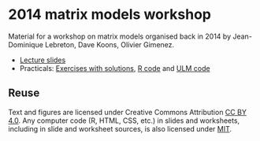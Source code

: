 # 2014 matrix models workshop

Material for a workshop on matrix models organised back in 2014 by Jean-Dominique Lebreton, Dave Koons, Olivier Gimenez.

+ [Lecture slides](https://github.com/oliviergimenez/matrix-models-workshop/blob/main/lectures/lectures-slides.pdf)
+ Practicals: [Exercises with solutions](https://github.com/oliviergimenez/matrix-models-workshop/blob/main/practicals/practicals-with-solutions.pdf), [R code](https://github.com/oliviergimenez/matrix-models-workshop/tree/main/practicals/R-codes) and [ULM code](https://github.com/oliviergimenez/matrix-models-workshop/tree/main/practicals/ULM-codes)    

## Reuse

Text and figures are licensed under Creative Commons Attribution [CC BY 4.0](https://creativecommons.org/licenses/by/4.0/). Any computer code (R, HTML, CSS, etc.) in slides and worksheets, including in slide and worksheet sources, is also licensed under [MIT](https://github.com/oliviergimenez/matrix-models-workshop/blob/master/LICENSE.md).
